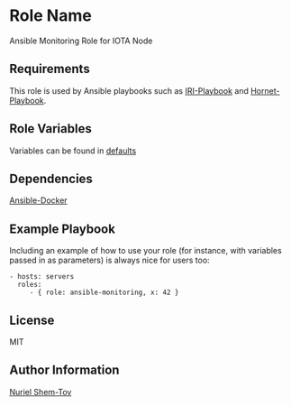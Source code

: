 Role Name
=========

Ansible Monitoring Role for IOTA Node

Requirements
------------

This role is used by Ansible playbooks such as [IRI-Playbook](https://github.com/nuriel77/iri-playbook) and [Hornet-Playbook](https://github.com/nuriel77/hornet-playbook).

Role Variables
--------------

Variables can be found in [defaults](defaults/)

Dependencies
------------

[Ansible-Docker](https://github.com/nuriel77/ansible-docker)

Example Playbook
----------------

Including an example of how to use your role (for instance, with variables
passed in as parameters) is always nice for users too:

    - hosts: servers
      roles:
         - { role: ansible-monitoring, x: 42 }

License
-------

MIT

Author Information
------------------

[Nuriel Shem-Tov](https://github.com/nuriel77)
